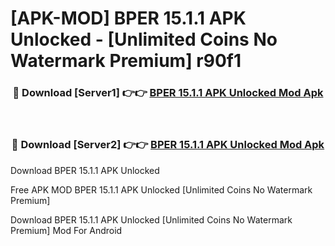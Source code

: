 # [APK-MOD] BPER 15.1.1 APK Unlocked - [Unlimited Coins No Watermark Premium] r90f1



<div align="center">
<h3>🔴 Download [Server1] 👉👉 <a href="https://momento.my/?title=BPER_15.1.1_APK_Unlocked">BPER 15.1.1 APK Unlocked Mod Apk</a></h3><br>

<h3>🔴 Download [Server2] 👉👉 <a href="https://momento.my/?title=BPER_15.1.1_APK_Unlocked">BPER 15.1.1 APK Unlocked Mod Apk</a></h3>
</div>



Download BPER 15.1.1 APK Unlocked 

Free APK MOD BPER 15.1.1 APK Unlocked [Unlimited Coins No Watermark Premium]

Download BPER 15.1.1 APK Unlocked [Unlimited Coins No Watermark Premium] Mod For Android
